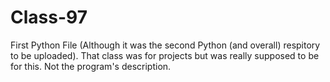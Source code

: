 # Class-97
First Python File (Although it was the second Python (and overall) respitory to be uploaded). That class was for projects but was really supposed to be for this. Not the program's description.
